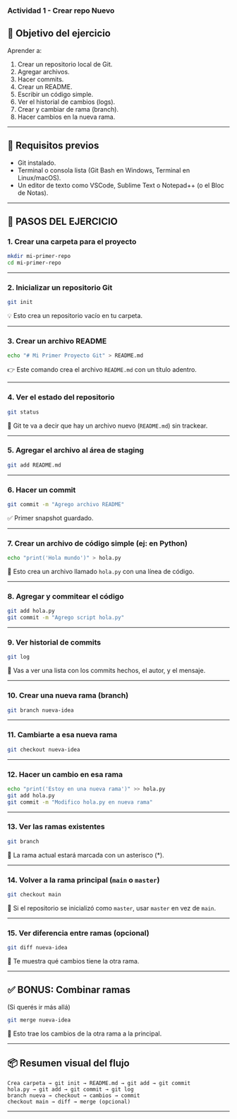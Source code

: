 ### Actividad 1 - Crear repo Nuevo

## 🧠 Objetivo del ejercicio

Aprender a:

1. Crear un repositorio local de Git.
2. Agregar archivos.
3. Hacer commits.
4. Crear un README.
5. Escribir un código simple.
6. Ver el historial de cambios (logs).
7. Crear y cambiar de rama (branch).
8. Hacer cambios en la nueva rama.

---

## 🧰 Requisitos previos

* Git instalado.
* Terminal o consola lista (Git Bash en Windows, Terminal en Linux/macOS).
* Un editor de texto como VSCode, Sublime Text o Notepad++ (o el Bloc de Notas).

---

## 📘 PASOS DEL EJERCICIO

### 1. Crear una carpeta para el proyecto

```bash
mkdir mi-primer-repo
cd mi-primer-repo
```

---

### 2. Inicializar un repositorio Git

```bash
git init
```

💡 Esto crea un repositorio vacío en tu carpeta.

---

### 3. Crear un archivo README

```bash
echo "# Mi Primer Proyecto Git" > README.md
```

👉 Este comando crea el archivo `README.md` con un título adentro.

---

### 4. Ver el estado del repositorio

```bash
git status
```

🔎 Git te va a decir que hay un archivo nuevo (`README.md`) sin trackear.

---

### 5. Agregar el archivo al área de staging

```bash
git add README.md
```

---

### 6. Hacer un commit

```bash
git commit -m "Agrego archivo README"
```

✅ Primer snapshot guardado.

---

### 7. Crear un archivo de código simple (ej: en Python)

```bash
echo "print('Hola mundo')" > hola.py
```

📁 Esto crea un archivo llamado `hola.py` con una línea de código.

---

### 8. Agregar y commitear el código

```bash
git add hola.py
git commit -m "Agrego script hola.py"
```

---

### 9. Ver historial de commits

```bash
git log
```

📜 Vas a ver una lista con los commits hechos, el autor, y el mensaje.

---

### 10. Crear una nueva rama (branch)

```bash
git branch nueva-idea
```

---

### 11. Cambiarte a esa nueva rama

```bash
git checkout nueva-idea
```

---

### 12. Hacer un cambio en esa rama

```bash
echo "print('Estoy en una nueva rama')" >> hola.py
git add hola.py
git commit -m "Modifico hola.py en nueva rama"
```

---

### 13. Ver las ramas existentes

```bash
git branch
```

🌱 La rama actual estará marcada con un asterisco (\*).

---

### 14. Volver a la rama principal (`main` o `master`)

```bash
git checkout main
```

👀 Si el repositorio se inicializó como `master`, usar `master` en vez de `main`.

---

### 15. Ver diferencia entre ramas (opcional)

```bash
git diff nueva-idea
```

📌 Te muestra qué cambios tiene la otra rama.

---

## ✅ BONUS: Combinar ramas

(Si querés ir más allá)

```bash
git merge nueva-idea
```

🎯 Esto trae los cambios de la otra rama a la principal.

---

## 📦 Resumen visual del flujo

```plaintext
Crea carpeta → git init → README.md → git add → git commit
hola.py → git add → git commit → git log
branch nueva → checkout → cambios → commit
checkout main → diff → merge (opcional)
```

---


<!--
## Clonar Repositorio desde Consola
1. clonar repositorio: https://github.com/fmendezy/Guia-de-Markdown
2. abrir repo desde consola.
3. ver logs
4. abrir repo de VSC
5. modificar archivo. ver VSC
6. crear rama en consola. 
7. ver rama en VSC

#### [Tutorial VSC](https://www.youtube.com/watch?v=CxF3ykWP1H4)

#### [Tutorial git en VSC](https://www.youtube.com/watch?v=qdec2M4NwT0)


## Crear repo desde VSC
1. Crear carpeta en el escritorio "MiRepoVSC"
2. Crear archivo "index.html"
3. Crear archivo "main.css"
4. Crear archivo "README.md"
5. Abrir proyecto en VSC. 
6. Inicializar repo de proyecto desde "Source Control"
7. Crear plantilla en "index.html"
8. Hacer add y commit
9. Publicar los cambios (la branch como proyecto publico)
10. Ir a GITHUB y verificar 



## Clonar Repositorio desde VSC

1. Abri VSC - Clonar https://github.com/lole-s/Testing-QA-CUAC
2. Ver Logs - Ver branchs
3. Ir  a Testing-QA-CUAC/Eje3-Testing/3-1_Intro.md y escribir en MarkDown el siguiente texto: 


-->
